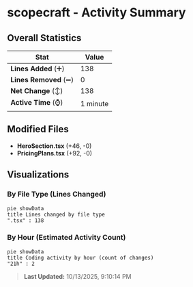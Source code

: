 # scopecraft - Activity Summary 

## Overall Statistics

| Stat                   | Value                                                             |
| ---------------------- | ----------------------------------------------------------------- |
| **Lines Added** (➕)   | 138                                          |
| **Lines Removed** (➖) | 0                                        |
| **Net Change** (↕)    | 138                |
| **Active Time** (⌚)   | 1 minute |


## Modified Files
- **HeroSection.tsx** (+46, -0)
- **PricingPlans.tsx** (+92, -0)

## Visualizations

### By File Type (Lines Changed)

```mermaid
pie showData
title Lines changed by file type
".tsx" : 138
```

### By Hour (Estimated Activity Count)

```mermaid
pie showData
title Coding activity by hour (count of changes)
"21h" : 2
```


> **Last Updated:** 10/13/2025, 9:10:14 PM
